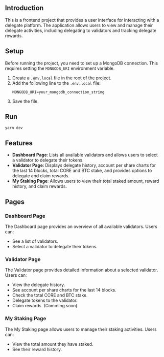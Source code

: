 ## Introduction
This is a frontend project that provides a user interface for interacting with a delegate platform. The application allows users to view and manage their delegate activities, including delegating to validators and tracking delegate rewards.

## Setup
Before running the project, you need to set up a MongoDB connection. This requires setting the `MONGODB_URI` environment variable.

1. Create a `.env.local` file in the root of the project.
2. Add the following line to the `.env.local` file:
    ```env.local
    MONGODB_URI=your_mongodb_connection_string
    ```
3. Save the file.

## Run
```yarn dev```


## Features
- **Dashboard Page**: Lists all available validators and allows users to select a validator to delegate their tokens.
- **Validator Page**: Displays delegate history, account per share charts for the last 14 blocks, total CORE and BTC stake, and provides options to delegate and claim rewards.
- **My Staking Page**: Allows users to view their total staked amount, reward history, and claim rewards.

## Pages

### Dashboard Page
The Dashboard page provides an overview of all available validators. Users can:
- See a list of validators.
- Select a validator to delegate their tokens.

### Validator Page
The Validator page provides detailed information about a selected validator. Users can:
- View the delegate history.
- See account per share charts for the last 14 blocks.
- Check the total CORE and BTC stake.
- Delegate tokens to the validator.
- Claim rewards. (Comming soon)

### My Staking Page
The My Staking page allows users to manage their staking activities. Users can:
- View the total amount they have staked.
- See their reward history.

